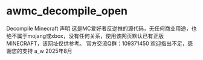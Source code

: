 # awmc_decompile_open
Decompile Minecraft
                              声明
这是MC爱好者反逆推的源代码，无任何商业用途，也绝不属于mojang或xbox，没有任何关系，使用该网页默认已有正版MINECRAFT，该网址仅供参考。
官方交流Q群：109371450
欢迎指出不足，感谢您的支持
                                                                                a_w
                                                                             2025年8月
